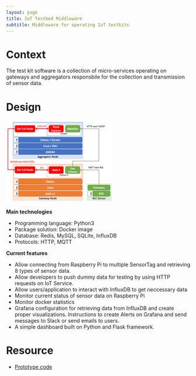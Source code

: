 ```yaml
---
layout: page
title: IoT Testbed Middleware
subtitle: Middleware for operating IoT testkits
---
```


# Context

The test kit software is a collection of micro-services operating on gateways and aggregators responsbile for the collection and transmission of sensor data. 

# Design

![](/assets/img/Testkit_software.png)

**Main technologies**
-   Programming language: Python3
-   Package solution: Docker image
-   Database: Redis, MySQL, SQLite, InfluxDB
-   Protocols: HTTP, MQTT

**Current features**
-   Allow connecting from Raspberry Pi to multiple SensorTag and retrieving 8 types of sensor data.
-   Allow developers to push dummy data for testing by using HTTP requests on IoT Service.
-   Allow users/application to interact with InfluxDB to get neccessary data
-   Monitor current status of sensor data on Raspberry Pi
-   Monitor docker statistics
-   Grafana configuration for retrieving data from InfluxDB and create proper visualizations. Instructions to create Alerts on Grafana and send messages to Slack or send emails to users.
-   A simple dashboard built on Python and Flask framework.

# Resource

- [Prototype code]()